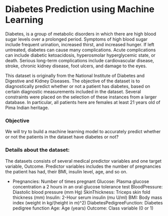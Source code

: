 <h1>Diabetes Prediction using Machine Learning</h1>
<p>Diabetes, is a group of metabolic disorders in which there are high blood sugar levels over a prolonged period. Symptoms of high blood sugar include frequent urination, increased thirst, and increased hunger. If left untreated, diabetes can cause many complications. Acute complications can include diabetic ketoacidosis, hyperosmolar hyperglycemic state, or death. Serious long-term complications include cardiovascular disease, stroke, chronic kidney disease, foot ulcers, and damage to the eyes.

This dataset is originally from the National Institute of Diabetes and Digestive and Kidney Diseases. The objective of the dataset is to diagnostically predict whether or not a patient has diabetes, based on certain diagnostic measurements included in the dataset. Several constraints were placed on the selection of these instances from a larger database. In particular, all patients here are females at least 21 years old of Pima Indian heritage.
</p>
<h3>Objective</h3>
</p>We will try to build a machine learning model to accurately predict whether or not the patients in the dataset have diabetes or not?</p>
<h3>Details about the dataset:</h3>
<p>The datasets consists of several medical predictor variables and one target variable, Outcome. Predictor variables includes the number of pregnancies the patient has had, their BMI, insulin level, age, and so on.</p>
<ul>
  <li>
Pregnancies: Number of times pregnant
Glucose: Plasma glucose concentration a 2 hours in an oral glucose tolerance test
BloodPressure: Diastolic blood pressure (mm Hg)
SkinThickness: Triceps skin fold thickness (mm)
Insulin: 2-Hour serum insulin (mu U/ml)
BMI: Body mass index (weight in kg/(height in m)^2)
DiabetesPedigreeFunction: Diabetes pedigree function
Age: Age (years)
Outcome: Class variable (0 or 1)
  </li>
  </ul>
